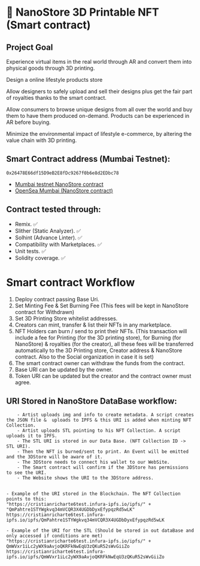 # 👟 NanoStore 3D Printable NFT (Smart contract)

## Project Goal

Experience virtual items in the real world through AR and convert them into physical goods through 3D printing.

Design a online lifestyle products store

Allow designers to safely upload and sell their designs plus get the fair part of royalties thanks to the smart contract.

Allow consumers to browse unique designs from all over the world and buy them to have them produced on-demand. Products can be experienced in AR before buying.

Minimize the environmental impact of lifestyle e-commerce, by altering the value chain with 3D printing.

## Smart Contract address (Mumbai Testnet):

```
0x26478E66df15D9eB2E8fDc9267f0b6e8d2EDbc78
```

- <a href="https://mumbai.polygonscan.com/address/0x26478E66df15D9eB2E8fDc9267f0b6e8d2EDbc78">Mumbai testnet NanoStore contract</a>
- <a href="https://testnets.opensea.io/collection/unidentified-contract-wf5kiypgik">OpenSea Mumbai (NanoStore contract)</a>

## Contract tested through:

- Remix. ✅
- Slither (Static Analyzer). ✅
- Solhint (Advance Linter). ✅
- Compatibility with Marketplaces. ✅
- Unit tests. ✅
- Solidity coverage. ✅

# Smart contract Workflow

1. Deploy contract passing Base Uri.
2. Set Minting Fee & Set Burning Fee (This fees will be kept in NanoStore contract for Withdrawn)
3. Set 3D Printing Store whitelist addresses.
4. Creators can mint, transfer & list their NFTs in any marketplace.
5. NFT Holders can burn / send to print their NFTs. (This transaction will include a fee for Printing (for the 3D printing store), for Burning (for NanoStore) & royalties (for the creator), all these fees will be transferred automatically to the 3D Printing store, Creator address & NanoStore contract. Also to the Social organization in case it is set)
6. The smart contract owner can withdraw the funds from the contract.
7. Base URI can be updated by the owner.
8. Token URI can be updated but the creator and the contract owner must agree.

## URI Stored in NanoStore DataBase workflow:

        - Artist uploads img and info to create metadata. A script creates the JSON file &  uploads to IPFS & this URI is added when minting NFT Collection.
        - Artist uploads STL pointing to his NFT Collection. A script uploads it to IPFS.
        - The STL URI is stored in our Data Base. (NFT Collection ID -> STL URI).
        - Then the NFT is burned/sent to print. An Event will be emitted and the 3DStore will be aware of it.
        - The 3DStore needs to connect his wallet to our WebSite.
        - The Smart contract will confirm if the 3DStore has permissions to see the URI.
        - The Website shows the URI to the 3DStore address.


    - Example of the URI stored in the Blockchain. The NFT Collection points to this:
    "https://cristianricharte6test.infura-ipfs.io/ipfs/" + "QmPahtre1STYWgkvq34mVCQR3X4UGDbDyxEfypqzRd5wLK"
    https://cristianricharte6test.infura-ipfs.io/ipfs/QmPahtre1STYWgkvq34mVCQR3X4UGDbDyxEfypqzRd5wLK

    - Example of the URI for the STL (Should be stored in out dataBase and only accessed if conditions are met)
    "https://cristianricharte6test.infura-ipfs.io/ipfs/" + QmWVxr1iLc2yWX9aAvjoQKRFkNwEqU3zQKuR52sWvGiiZo
    https://cristianricharte6test.infura-ipfs.io/ipfs/QmWVxr1iLc2yWX9aAvjoQKRFkNwEqU3zQKuR52sWvGiiZo
